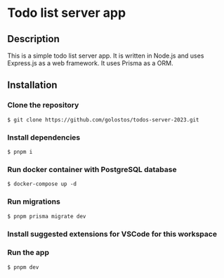 # Todo list server app

## Description

This is a simple todo list server app. It is written in Node.js and uses Express.js as a web framework. It uses Prisma as a ORM.

## Installation

### Clone the repository

`$ git clone https://github.com/golostos/todos-server-2023.git`

### Install dependencies

`$ pnpm i`

### Run docker container with PostgreSQL database

`$ docker-compose up -d`

### Run migrations

`$ pnpm prisma migrate dev`

### Install suggested extensions for VSCode for this workspace

### Run the app

`$ pnpm dev`
